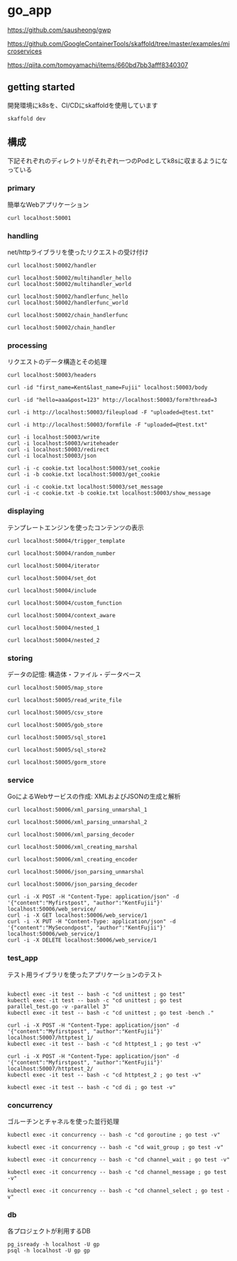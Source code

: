 # go_app

https://github.com/sausheong/gwp

https://github.com/GoogleContainerTools/skaffold/tree/master/examples/microservices

https://qiita.com/tomoyamachi/items/660bd7bb3afff8340307

## getting started

開発環境にk8sを、CI/CDにskaffoldを使用しています

```
skaffold dev
```

## 構成

下記それぞれのディレクトリがそれぞれ一つのPodとしてk8sに収まるようになっている

### primary

簡単なWebアプリケーション

```
curl localhost:50001
```

### handling

net/httpライブラリを使ったリクエストの受け付け

```
curl localhost:50002/handler

curl localhost:50002/multihandler_hello
curl localhost:50002/multihandler_world

curl localhost:50002/handlerfunc_hello
curl localhost:50002/handlerfunc_world

curl localhost:50002/chain_handlerfunc

curl localhost:50002/chain_handler
```

### processing

リクエストのデータ構造とその処理

```ocurl
curl localhost:50003/headers

curl -id "first_name=Kent&last_name=Fujii" localhost:50003/body

curl -id "hello=aaa&post=123" http://localhost:50003/form?thread=3

curl -i http://localhost:50003/fileupload -F "uploaded=@test.txt"

curl -i http://localhost:50003/formfile -F "uploaded=@test.txt"

curl -i localhost:50003/write
curl -i localhost:50003/writeheader
curl -i localhost:50003/redirect
curl -i localhost:50003/json

curl -i -c cookie.txt localhost:50003/set_cookie
curl -i -b cookie.txt localhost:50003/get_cookie

curl -i -c cookie.txt localhost:50003/set_message
curl -i -c cookie.txt -b cookie.txt localhost:50003/show_message
```

### displaying

テンプレートエンジンを使ったコンテンツの表示

```
curl localhost:50004/trigger_template

curl localhost:50004/random_number

curl localhost:50004/iterator

curl localhost:50004/set_dot

curl localhost:50004/include

curl localhost:50004/custom_function

curl localhost:50004/context_aware

curl localhost:50004/nested_1

curl localhost:50004/nested_2
```

### storing

データの記憶: 構造体・ファイル・データベース

```
curl localhost:50005/map_store

curl localhost:50005/read_write_file

curl localhost:50005/csv_store

curl localhost:50005/gob_store

curl localhost:50005/sql_store1

curl localhost:50005/sql_store2

curl localhost:50005/gorm_store
```

### service

GoによるWebサービスの作成: XMLおよびJSONの生成と解析

```
curl localhost:50006/xml_parsing_unmarshal_1

curl localhost:50006/xml_parsing_unmarshal_2

curl localhost:50006/xml_parsing_decoder

curl localhost:50006/xml_creating_marshal

curl localhost:50006/xml_creating_encoder

curl localhost:50006/json_parsing_unmarshal

curl localhost:50006/json_parsing_decoder

curl -i -X POST -H "Content-Type: application/json" -d '{"content":"Myfirstpost", "author":"KentFujii"}' localhost:50006/web_service/
curl -i -X GET localhost:50006/web_service/1
curl -i -X PUT -H "Content-Type: application/json" -d '{"content":"MySecondpost", "author":"KentFujii"}' localhost:50006/web_service/1
curl -i -X DELETE localhost:50006/web_service/1

```
### test_app

テスト用ライブラリを使ったアプリケーションのテスト

```

kubectl exec -it test -- bash -c "cd unittest ; go test"
kubectl exec -it test -- bash -c "cd unittest ; go test parallel_test.go -v -parallel 3"
kubectl exec -it test -- bash -c "cd unittest ; go test -bench ."

curl -i -X POST -H "Content-Type: application/json" -d '{"content":"Myfirstpost", "author":"KentFujii"}' localhost:50007/httptest_1/
kubectl exec -it test -- bash -c "cd httptest_1 ; go test -v"

curl -i -X POST -H "Content-Type: application/json" -d '{"content":"Myfirstpost", "author":"KentFujii"}' localhost:50007/httptest_2/
kubectl exec -it test -- bash -c "cd httptest_2 ; go test -v"

kubectl exec -it test -- bash -c "cd di ; go test -v"
```

### concurrency

ゴルーチンとチャネルを使った並行処理

```
kubectl exec -it concurrency -- bash -c "cd goroutine ; go test -v"

kubectl exec -it concurrency -- bash -c "cd wait_group ; go test -v"

kubectl exec -it concurrency -- bash -c "cd channel_wait ; go test -v"

kubectl exec -it concurrency -- bash -c "cd channel_message ; go test -v"

kubectl exec -it concurrency -- bash -c "cd channel_select ; go test -v"
```

### db

各プロジェクトが利用するDB

```
pg_isready -h localhost -U gp
psql -h localhost -U gp gp
```

